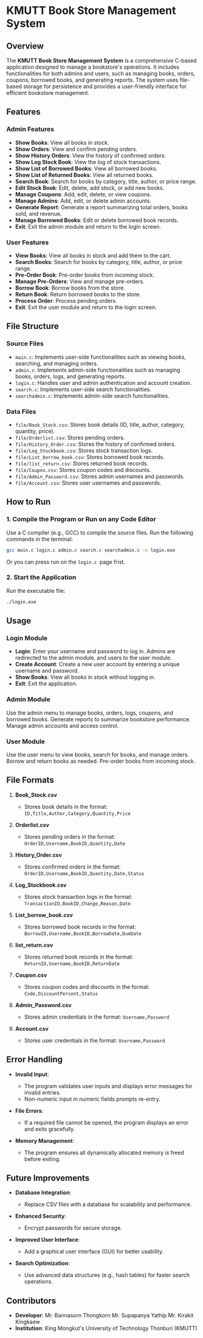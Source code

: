 # KMUTT Book Store Management System

## Overview

The **KMUTT Book Store Management System** is a comprehensive C-based application designed to manage a bookstore's operations. It includes functionalities for both admins and users, such as managing books, orders, coupons, borrowed books, and generating reports. The system uses file-based storage for persistence and provides a user-friendly interface for efficient bookstore management.

## Features

### Admin Features

* **Show Books**: View all books in stock.
* **Show Orders**: View and confirm pending orders.
* **Show History Orders**: View the history of confirmed orders.
* **Show Log Stock Book**: View the log of stock transactions.
* **Show List of Borrowed Books**: View all borrowed books.
* **Show List of Returned Books**: View all returned books.
* **Search Book**: Search for books by category, title, author, or price range.
* **Edit Stock Book**: Edit, delete, add stock, or add new books.
* **Manage Coupons**: Add, edit, delete, or view coupons.
* **Manage Admins**: Add, edit, or delete admin accounts.
* **Generate Report**: Generate a report summarizing total orders, books sold, and revenue.
* **Manage Borrowed Books**: Edit or delete borrowed book records.
* **Exit**: Exit the admin module and return to the login screen.

### User Features

* **View Books**: View all books in stock and add them to the cart.
* **Search Books**: Search for books by category, title, author, or price range.
* **Pre-Order Book**: Pre-order books from incoming stock.
* **Manage Pre-Orders**: View and manage pre-orders.
* **Borrow Book**: Borrow books from the store.
* **Return Book**: Return borrowed books to the store.
* **Process Order**: Process pending orders.
* **Exit**: Exit the user module and return to the login screen.

## File Structure

### Source Files

* `main.c`: Implements user-side functionalities such as viewing books, searching, and managing orders.
* `admin.c`: Implements admin-side functionalities such as managing books, orders, logs, and generating reports.
* `login.c`: Handles user and admin authentication and account creation.
* `search.c`: Implements user-side search functionalities.
* `searchadmin.c`: Implements admin-side search functionalities.

### Data Files

* `file/Book_Stock.csv`: Stores book details (ID, title, author, category, quantity, price).
* `file/Orderlist.csv`: Stores pending orders.
* `file/History_Order.csv`: Stores the history of confirmed orders.
* `file/Log_Stockbook.csv`: Stores stock transaction logs.
* `file/List_borrow_book.csv`: Stores borrowed book records.
* `file/list_return.csv`: Stores returned book records.
* `file/Coupon.csv`: Stores coupon codes and discounts.
* `file/Admin_Password.csv`: Stores admin usernames and passwords.
* `file/Account.csv`: Stores user usernames and passwords.

## How to Run

### 1. Compile the Program or Run on any Code Editor 

Use a C compiler (e.g., GCC) to compile the source files. Run the following commands in the terminal:

```bash
gcc main.c login.c admin.c search.c searchadmin.c -o login.exe
```

Or you can press run on the ```login.c ```page frist.

### 2. Start the Application

Run the executable file:

```bash
./login.exe
```

## Usage

### Login Module

* **Login**: Enter your username and password to log in. Admins are redirected to the admin module, and users to the user module.
* **Create Account**: Create a new user account by entering a unique username and password.
* **Show Books**: View all books in stock without logging in.
* **Exit**: Exit the application.

### Admin Module

Use the admin menu to manage books, orders, logs, coupons, and borrowed books. Generate reports to summarize bookstore performance. Manage admin accounts and access control.

### User Module

Use the user menu to view books, search for books, and manage orders. Borrow and return books as needed. Pre-order books from incoming stock.

## File Formats

1. **Book\_Stock.csv**

   * Stores book details in the format: `ID,Title,Author,Category,Quantity,Price`

2. **Orderlist.csv**

   * Stores pending orders in the format: `OrderID,Username,BookID,Quantity,Date`

3. **History\_Order.csv**

   * Stores confirmed orders in the format: `OrderID,Username,BookID,Quantity,Date,Status`

4. **Log\_Stockbook.csv**

   * Stores stock transaction logs in the format: `TransactionID,BookID,Change,Reason,Date`

5. **List\_borrow\_book.csv**

   * Stores borrowed book records in the format: `BorrowID,Username,BookID,BorrowDate,DueDate`

6. **list\_return.csv**

   * Stores returned book records in the format: `ReturnID,Username,BookID,ReturnDate`

7. **Coupon.csv**

   * Stores coupon codes and discounts in the format: `Code,DiscountPercent,Status`

8. **Admin\_Password.csv**

   * Stores admin credentials in the format: `Username,Password`

9. **Account.csv**

   * Stores user credentials in the format: `Username,Password`

## Error Handling

* **Invalid Input**:

  * The program validates user inputs and displays error messages for invalid entries.
  * Non-numeric input in numeric fields prompts re-entry.

* **File Errors**:

  * If a required file cannot be opened, the program displays an error and exits gracefully.

* **Memory Management**:

  * The program ensures all dynamically allocated memory is freed before exiting.

## Future Improvements

* **Database Integration**:

  * Replace CSV files with a database for scalability and performance.

* **Enhanced Security**:

  * Encrypt passwords for secure storage.

* **Improved User Interface**:

  * Add a graphical user interface (GUI) for better usability.

* **Search Optimization**:

  * Use advanced data structures (e.g., hash tables) for faster search operations.

## Contributors

* **Developer**: Mr. Bannasorn Thongkorn Mr. Supapanya Yathip Mr. Kirakit Kingkaew
* **Institution**: King Mongkut's University of Technology Thonburi (KMUTT)
